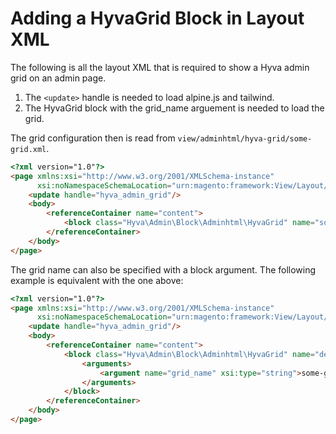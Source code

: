 # Adding a HyvaGrid Block in Layout XML

The following is all the layout XML that is required to show a Hyva admin grid on an admin page.

1. The `<update>` handle is needed to load alpine.js and tailwind.
2. The HyvaGrid block with the grid_name arguement is needed to load the grid.

The grid configuration then is read from `view/adminhtml/hyva-grid/some-grid.xml`.

```html
<?xml version="1.0"?>
<page xmlns:xsi="http://www.w3.org/2001/XMLSchema-instance"
      xsi:noNamespaceSchemaLocation="urn:magento:framework:View/Layout/etc/page_configuration.xsd">
    <update handle="hyva_admin_grid"/>
    <body>
        <referenceContainer name="content">
            <block class="Hyva\Admin\Block\Adminhtml\HyvaGrid" name="some-grid"/>
        </referenceContainer>
    </body>
</page>
```

The grid name can also be specified with a block argument. The following example is equivalent with the one above:

```html
<?xml version="1.0"?>
<page xmlns:xsi="http://www.w3.org/2001/XMLSchema-instance"
      xsi:noNamespaceSchemaLocation="urn:magento:framework:View/Layout/etc/page_configuration.xsd">
    <update handle="hyva_admin_grid"/>
    <body>
        <referenceContainer name="content">
            <block class="Hyva\Admin\Block\Adminhtml\HyvaGrid" name="demo-grid">
                <arguments>
                    <argument name="grid_name" xsi:type="string">some-grid</argument>
                </arguments>
            </block>
        </referenceContainer>
    </body>
</page>
```

